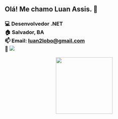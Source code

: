 ## Olá! Me chamo Luan Assis. 👋 <br> <h3>💻 Desenvolvedor .NET <br> :house: Salvador, BA <br>  📫 Email: luan2lobo@gmail.com <br>🚩 <a href="https://www.linkedin.com/in/luan-assis/" target="_blank"><img src="https://img.shields.io/badge/-LinkedIn-%230077B5?style=for-the-badge&logo=linkedin&logoColor=white" target="_blank"></a> </h3><div align="center"> <a href="https://github.com/lluanassis"> <img height="180em" src="https://github-readme-stats.vercel.app/api/top-langs/?username=lluanassis&layout=compact&langs_count=7&theme=dark"/> 

